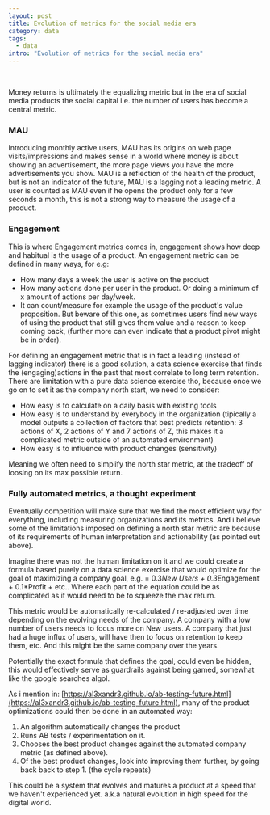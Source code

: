 ```yaml
---
layout: post
title: Evolution of metrics for the social media era
category: data
tags:
  - data
intro: "Evolution of metrics for the social media era"
---
```


<br>

Money returns is ultimately the equalizing metric but in the era of social media products the social capital i.e. the number of users has become a central metric.


### MAU

Introducing monthly active users, MAU has its origins on web page visits/impressions and makes sense in a world where money is about showing an advertisement, the more page views you have the more advertisements you show. MAU is a reflection of the health of the product, but is not an indicator of the future, MAU is a lagging not a leading metric. A user is counted as MAU even if he opens the product only for a few seconds a month, this is not a strong way to measure the usage of a product.


### Engagement

This is where Engagement metrics comes in, engagement shows how deep and habitual is the usage of a product. An engagement metric can be defined in many ways, for e.g:

- How many days a week the user is active on the product
- How many actions done per user in the product. Or doing a minimum of x amount of actions per day/week.
- It can count/measure for example the usage of the product's value proposition. But beware of this one, as sometimes users find new ways of using the product that still gives them value and a reason to keep coming back, (further more can even indicate that a product pivot might be in order).

For defining an engagement metric that is in fact a leading (instead of lagging indicator) there is a good solution, a data science exercise that finds the (engaging)actions in the past that most correlate to long term retention. There are limitation with a pure data science exercise tho, because once we go on to set it as the company north start, we need to consider: 
- How easy is to calculate on a daily basis with existing tools
- How easy is to understand by everybody in the organization (tipically a model outputs a collection of factors that best predicts retention: 3 actions of X, 2 actions of Y and 7 actions of Z, this makes it a complicated metric outside of an automated environment)
- How easy is to influence with product changes (sensitivity)

Meaning we often need to simplify the north star metric, at the tradeoff of loosing on its max possible return.

### Fully automated metrics, a thought experiment

Eventually competition will make sure that we find the most efficient way for everything, including measuring organizations and its metrics.
And i believe some of the limitations imposed on defining a north star metric are because of its requirements of human interpretation and actionability (as pointed out above).

Imagine there was not the human limitation on it and we could create a formula based purely on a data science exercise that would optimize for the goal of maximizing a company goal, e.g. = 0.3*New Users + 0.3*Engagement + 0.1*Profit + etc..
Where each part of the equation could be as complicated as it would need to be to squeeze the max return.

This metric would be automatically re-calculated / re-adjusted over time depending on the evolving needs of the company. A company with a low number of users needs to focus more on New users. A company that just had a huge influx of users, will have then to focus on retention to keep them, etc. And this might be the same company over the years.

Potentially the exact formula that defines the goal, could even be hidden, this would effectively serve as guardrails against being  gamed, somewhat like the google searches algol.

As i mention in: [https://al3xandr3.github.io/ab-testing-future.html](https://al3xandr3.github.io/ab-testing-future.html), many of the product optimizations could then be done in an automated way:
1. An algorithm automatically changes the product 
2. Runs AB tests / experimentation on it. 
3. Chooses the best product changes against the automated company metric (as defined above). 
4. Of the best product changes, look into improving them further, by going back back to step 1. (the cycle repeats)

This could be a system that evolves and matures a product at a speed that we haven't experienced yet. a.k.a natural evolution in high speed for the digital world.

<br>
<br>
